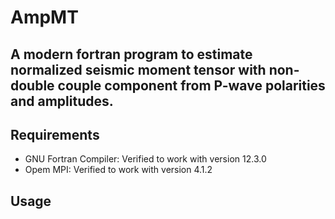 # AmpMT
## A modern fortran program to estimate normalized seismic moment tensor with non-double couple component from P-wave polarities and amplitudes. 

## Requirements
* GNU Fortran Compiler: Verified to work with version 12.3.0
* Opem MPI: Verified to work with version 4.1.2

## Usage 


